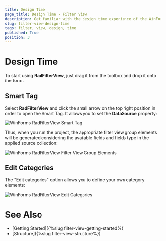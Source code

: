 ```yaml
---
title: Design Time
page_title: Design Time - Filter View
description: Get familiar with the design time experience of the WinForms FilterView control.  
slug: filter-view-design-time
tags: filter, view, design, time
published: True
position: 3  
---
```


# Design Time

To start using **RadFilterView**, just drag it from the toolbox and drop it onto the form.
 
## Smart Tag 

Select **RadFilterView** and click the small arrow on the top right position in order to open the Smart Tag. It allows you to set the **DataSource** property:

![WinForms RadFilterView Smart Tag](images/filter-view-design-time002.png)

Thus, when you run the project, the appropriate filter view group elements will be generated considering the available fields and fields type in the applied source collection:

![WinForms RadFilterView Filter View Group Elements](images/filter-view-design-time003.png)

## Edit Categories

The "Edit categories" option allows you to define your own category elements:

![WinForms RadFilterView Edit Categories](images/filter-view-design-time001.png)

 
# See Also

* [Getting Started]({%slug filter-view-getting-started%})
* [Structure]({%slug filter-view-structure%})
 
        
